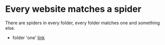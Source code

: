 # Every website matches a spider
There are spiders in every folder, every folder matches one and something else.

    
- folder 'one' [link](http://wufazhuce.com)
